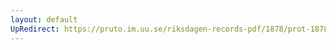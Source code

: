 ```yaml
---
layout: default
UpRedirect: https://pruto.im.uu.se/riksdagen-records-pdf/1878/prot-1878--ak--025/prot-1878--ak--025_002.pdf
---
```

